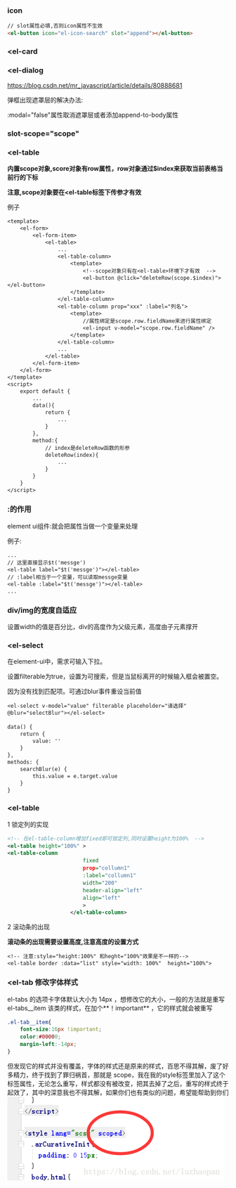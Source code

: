 ### icon

~~~html
// slot属性必填,否则icon属性不生效
<el-button icon="el-icon-search" slot="append"></el-button>
~~~

### <el-card 



###  <el-dialog

https://blog.csdn.net/mr_javascript/article/details/80888681

弹框出现遮罩层的解决办法:

 :modal="false"属性取消遮罩层或者添加append-to-body属性 

###  slot-scope="scope" 



### <el-table

**内置scope对象,score对象有row属性，row对象通过$index来获取当前表格当前行的下标**

**注意,scope对象要在<el-table标签下传参才有效**

例子

~~~vue
<template>
	<el-form>
    	<el-form-item>
            <el-table>
                ...
                <el-table-column>
					<template>
                        <!--scope对象只有在<el-table>环境下才有效  -->
                        <el-button @click="deleteRow(scope.$index)"></el-button>
					</template>
    			</el-table-column>
				<el-table-column prop="xxx" :label="列名">
                    <template>
						//属性绑定是scope.row.fieldName来进行属性绑定
						<el-input v-model="scope.row.fieldName" />
                    </template>
				</el-table-column>
                ...
    		</el-table>
    	</el-form-item>
	</el-form>
</template>
<script>
    export default {
        ...
        data(){
        	return {
        		...
    		}
    	},
        method:{
            // index是deleteRow函数的形参
            deleteRow(index){
                ...
            }
        }
    }
</script>
~~~

### :的作用

element ui组件:就会把属性当做一个变量来处理

例子:

~~~vue
...
// 这里直接显示$t('messge')
<el-table label="$t('messge')"></el-table>
// :label相当于一个变量，可以读取messge变量
<el-table :label="$t('messge')"></el-table>
...

~~~

### div/img的宽度自适应

设置width的值是百分比，div的高度作为父级元素，高度由子元素撑开



### <el-select

在element-ui中，需求可输入下拉。

设置filterable为true，设置为可搜索，但是当鼠标离开的时候输入框会被置空。

因为没有找到匹配项。可通过blur事件重设当前值

~~~vue
<el-select v-model="value" filterable placeholder="请选择" @blur="selectBlur"></el-select>

data() {
	return {
		value: ''
	}
},
methods: {
	searchBlur(e) {
		this.value = e.target.value
	}
}
~~~

### <el-table

1 锁定列的实现

~~~xml
<!-- 在el-table-column增加fixed即可锁定列,同时设置height为100%  -->
<el-table height="100%" >
<el-table-column
                        fixed
                        prop="collumn1"
                        :label="collumn1"
                        width="200"
                        header-align="left"
                        align="left"
                        >
                    </el-table-column>
~~~

2 滚动条的出现

**滚动条的出现需要设置高度,注意高度的设置方式**

~~~vue
<!-- 注意:style="height:100%" 和heght="100%"效果是不一样的-->
<el-table border :data="list" style="width: 100%"  height="100%">
~~~

### <el-tab 修改字体样式

el-tabs 的选项卡字体默认大小为 14px ，想修改它的大小，一般的方法就是重写 el-tabs__item 该类的样式，在加个**！important** ，它的样式就会被重写

~~~css
.el-tab__item{
    font-size:16px !important;
    color:#00000;
    margin-left:-14px;
}
~~~

但发现它的样式并没有覆盖，字体的样式还是原来的样式，百思不得其解，废了好多精力，终于找到了罪归祸首，那就是 scope，我在我的style标签里加入了这个标签属性，无论怎么重写，样式都没有被改变，把其去掉了之后，重写的样式终于起效了，其中的深意我也不得其解，如果你们也有类似的问题，希望能帮助到你们
![img](elementui.assets/20180822100009188.png)

